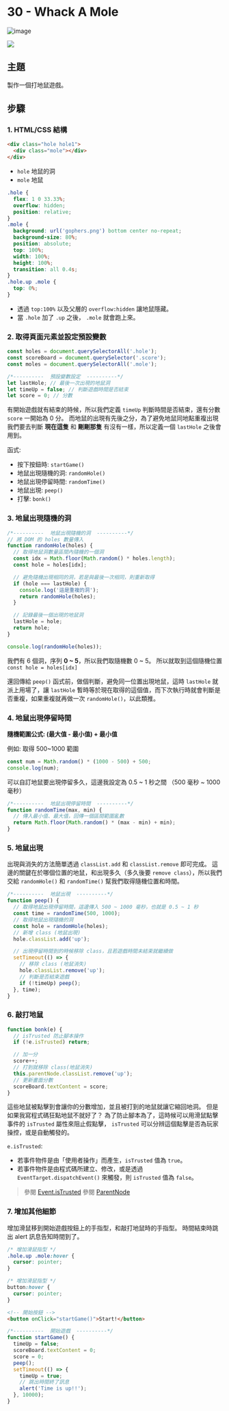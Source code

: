 # 30 - Whack A Mole

![image](https://img.shields.io/badge/JavaScript-exercise-F0DB4F.svg)

![](https://images2.imgbox.com/c4/48/pPrTTOKl_o.jpg)

## 主題

製作一個打地鼠遊戲。

## 步驟

### 1. HTML/CSS 結構

```html
<div class="hole hole1">
  <div class="mole"></div>
</div>
```

- `hole` 地鼠的洞
- `mole` 地鼠

```css
.hole {
  flex: 1 0 33.33%;
  overflow: hidden;
  position: relative;
}
.mole {
  background: url('gophers.png') bottom center no-repeat;
  background-size: 80%;
  position: absolute;
  top: 100%;
  width: 100%;
  height: 100%;
  transition: all 0.4s;
}
.hole.up .mole {
  top: 0%;
}
```

- 透過 `top:100%` 以及父層的 `overflow:hidden` 讓地鼠隱藏。
- 當 `.hole` 加了 `.up` 之後， `.mole` 就會跑上來。

### 2. 取得頁面元素並設定預設變數

```js
const holes = document.querySelectorAll('.hole');
const scoreBoard = document.querySelector('.score');
const moles = document.querySelectorAll('.mole');

/*----------  預設變數設定  ----------*/
let lastHole; // 最後一次出現的地鼠洞
let timeUp = false; // 判斷遊戲時間是否結束
let score = 0; // 分數
```

有開始遊戲就有結束的時候，所以我們定義 `timeUp` 判斷時間是否結束，還有分數 `score` 一開始為 0 分。
而地鼠的出現有先後之分，為了避免地鼠同地點重複出現我們要去判斷 **現在這隻** 和 **剛剛那隻** 有沒有一樣，所以定義一個 `lastHole` 之後會用到。

函式:

- 按下按鈕時: `startGame()`
- 地鼠出現隨機的洞: `randomHole()`
- 地鼠出現停留時間: `randomTime()`
- 地鼠出現: `peep()`
- 打擊: `bonk()`

### 3. 地鼠出現隨機的洞

```js
/*----------  地鼠出現隨機的洞  ----------*/
// 將 DOM 的 holes 數量傳入
function randomHole(holes) {
  // 取得地鼠洞數量區間內隨機的一個洞
  const idx = Math.floor(Math.random() * holes.length);
  const hole = holes[idx];

  // 避免隨機出現相同的洞，若是與最後一次相同，則重新取得
  if (hole === lastHole) {
    console.log('這是重複的洞');
    return randomHole(holes);
  }

  // 記錄最後一個出現的地鼠洞
  lastHole = hole;
  return hole;
}

console.log(randomHole(holes));
```

我們有 6 個洞，序列 **0 ~ 5**，所以我們取隨機數 0 ~ 5。
所以就取到這個隨機位置 `const hole = holes[idx]`

還回傳給 `peep()` 函式前，做個判斷，避免同一位置出現地鼠，這時 `lastHole` 就派上用場了，讓 `lastHole` 暫時等於現在取得的這個值，而下次執行時就會判斷是否重複，如果重複就再做一次 `randomHole()`，以此類推。

### 4. 地鼠出現停留時間

**隨機範圍公式: (最大值 - 最小值) + 最小值**

例如: 取得 500~1000 範圍

```js
const num = Math.random() * (1000 - 500) + 500;
console.log(num);
```

可以自訂地鼠要出現停留多久，這邊我設定為 0.5 ~ 1 秒之間 （500 毫秒 ~ 1000 毫秒）

```js
/*----------  地鼠出現停留時間  ----------*/
function randomTime(max, min) {
  // 傳入最小值、最大值，回傳一個區間範圍亂數
  return Math.floor(Math.random() * (max - min) + min);
}
```

### 5. 地鼠出現

出現與消失的方法簡單透過 `classList.add` 和 `classList.remove` 即可完成。
這邊的關鍵在於哪個位置的地鼠，和出現多久（多久後要 `remove class`），所以我們交給 `randomHole()` 和 `randomTime()` 幫我們取得隨機位置和時間。

```js
/*----------  地鼠出現  ----------*/
function peep() {
  // 取得地鼠出現停留時間，這邊傳入 500 ~ 1000 毫秒，也就是 0.5 ~ 1 秒
  const time = randomTime(500, 1000);
  // 取得地鼠出現隨機的洞
  const hole = randomHole(holes);
  // 新增 class (地鼠出現)
  hole.classList.add('up');

  // 出現停留時間到的時候移除 class，且若遊戲時間未結束就繼續做
  setTimeout(() => {
    // 移除 class (地鼠消失)
    hole.classList.remove('up');
    // 判斷是否結束遊戲
    if (!timeUp) peep();
  }, time);
}
```

### 6. 敲打地鼠

```js
function bonk(e) {
  // isTrusted 防止腳本操作
  if (!e.isTrusted) return;

  // 加一分
  score++;
  // 打到就移除 class(地鼠消失)
  this.parentNode.classList.remove('up');
  // 更新畫面分數
  scoreBoard.textContent = score;
}
```

這些地鼠被點擊到會讓你的分數增加，並且被打到的地鼠就讓它縮回地洞。
但是如果我寫程式碼狂點地鼠不就好了？ 為了防止腳本為了，這時候可以用滑鼠點擊事件的 `isTrusted` 屬性來阻止假點擊， `isTrusted` 可以分辨這個點擊是否為玩家操控，或是自動觸發的。

`e.isTrusted`:

- 若事件物件是由「使用者操作」而產生，`isTrusted` 值為 `true`。
- 若事件物件是由程式碼所建立、修改，或是透過 `EventTarget.dispatchEvent()` 來觸發，則 `isTrusted` 值為 `false`。

> 參閱 [Event.isTrusted](https://developer.mozilla.org/zh-TW/docs/Web/API/Event/isTrusted)
> 參閱 [ParentNode](https://developer.mozilla.org/zh-TW/docs/Web/API/ParentNode)

### 7. 增加其他細節

增加滑鼠移到開始遊戲按鈕上的手指型，和敲打地鼠時的手指型。
時間結束時跳出 alert 訊息告知時間到了。

```css
/* 增加滑鼠指型 */
.hole.up .mole:hover {
  cursor: pointer;
}

/* 增加滑鼠指型 */
button:hover {
  cursor: pointer;
}
```

```html
<!-- 開始按鈕 -->
<button onClick="startGame()">Start!</button>
```

```js
/*----------  開始遊戲  ----------*/
function startGame() {
  timeUp = false;
  scoreBoard.textContent = 0;
  score = 0;
  peep();
  setTimeout(() => {
    timeUp = true;
    // 跳出時間終了訊息
    alert('Time is up!!');
  }, 10000);
}
```
